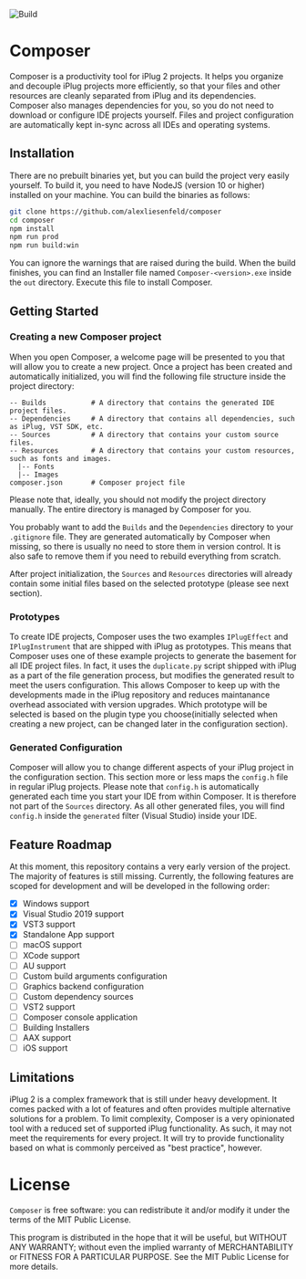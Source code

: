 ![Build](https://github.com/alexliesenfeld/composer/workflows/Build/badge.svg?branch=master)

# Composer
Composer is a productivity tool for iPlug 2 projects. It helps you organize and decouple iPlug projects more efficiently, so that your files and other resources are cleanly separated from iPlug and its dependencies. Composer also manages dependencies for you, so you do not need to download or  configure IDE projects yourself. Files and project configuration are automatically kept in-sync across all IDEs and operating systems. 

## Installation
There are no prebuilt binaries yet, but you can build the project very easily yourself.
To build it, you need to have NodeJS (version 10 or higher) installed on your machine. You can build the binaries as follows:

```sh
git clone https://github.com/alexliesenfeld/composer
cd composer
npm install
npm run prod
npm run build:win
```

You can ignore the warnings that are raised during the build. When the build finishes, you can find an Installer file named `Composer-<version>.exe` inside the `out` directory. Execute this file to install Composer.

## Getting Started

### Creating a new Composer project
When you open Composer, a welcome page will be presented to you that will allow you to create a new project. Once a project has been created and automatically initialized, you will find the following file structure inside the project directory: 

```
-- Builds           # A directory that contains the generated IDE project files. 
-- Dependencies     # A directory that contains all dependencies, such as iPlug, VST SDK, etc.
-- Sources          # A directory that contains your custom source files.
-- Resources        # A directory that contains your custom resources, such as fonts and images.
  |-- Fonts         
  |-- Images
composer.json       # Composer project file
```
Please note that, ideally, you should not modify the project directory manually. The entire directory is managed by Composer for you.

You probably want to add the `Builds` and the `Dependencies` directory to your `.gitignore` file. They are generated automatically by Composer when missing, so there is usually no need to store them in version control. It is also safe to remove them if you need to rebuild everything from scratch.

After project initialization, the `Sources` and `Resources` directories will already contain some initial files based on the selected prototype (please see next section).

### Prototypes

To create IDE projects, Composer uses the two examples `IPlugEffect` and `IPlugInstrument` that are shipped with iPlug as prototypes. This means that Composer uses one of these example projects to generate the basement for all IDE project files. In fact, it uses the `duplicate.py` script shipped with iPlug as a part of the file generation process, but modifies the generated result to meet the users configuration. This allows Composer to keep up with the developments made in the iPlug repository and reduces maintanance overhead associated with version upgrades. Which prototype will be selected is based on the plugin type you choose(initially selected when creating a new project, can be changed later in the configuration section). 

### Generated Configuration
Composer will allow you to change different aspects of your iPlug project in the configuration section. This section more or less maps the `config.h` file in regular iPlug projects. Please note that `config.h` is automatically generated each time you start your IDE from within Composer. It is therefore not part of the `Sources` directory. As all other generated files, you will find `config.h` inside the `generated` filter (Visual Studio) inside your IDE.  

## Feature Roadmap
At this moment, this repository contains a very early version of the project. The majority of features is still missing. Currently, the following features are scoped for development and will be developed in the following order:

- [x] Windows support
- [x] Visual Studio 2019 support
- [x] VST3 support
- [x] Standalone App support
- [ ] macOS support
- [ ] XCode support
- [ ] AU support
- [ ] Custom build arguments configuration
- [ ] Graphics backend configuration
- [ ] Custom dependency sources
- [ ] VST2 support
- [ ] Composer console application
- [ ] Building Installers
- [ ] AAX support 
- [ ] iOS support

## Limitations
iPlug 2 is a complex framework that is still under heavy development. It comes packed with a lot of features and often provides multiple alternative solutions for a problem. To limit complexity, Composer is a very opinionated tool with a reduced set of supported iPlug functionality. As such, it may not meet the requirements for every project. It will try to provide functionality based on what is commonly perceived as "best practice", however. 

# License
`Composer` is free software: you can redistribute it and/or modify it under the terms of the MIT Public License.

This program is distributed in the hope that it will be useful, but WITHOUT ANY WARRANTY; without even the implied warranty of MERCHANTABILITY or FITNESS FOR A PARTICULAR PURPOSE. See the MIT Public License for more details.